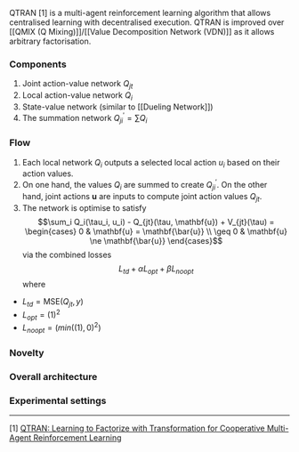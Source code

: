
QTRAN [1] is a multi-agent reinforcement learning algorithm that allows centralised learning with decentralised execution. QTRAN is improved over [[QMIX (Q Mixing)]]/[[Value Decomposition Network (VDN)]] as it allows arbitrary factorisation.

### Components
1. Joint action-value network $Q_{jt}$
2. Local action-value network $Q_i$
3. State-value network (similar to [[Dueling Network]])
4. The summation network $Q_{ji}^\prime = \sum Q_i$

### Flow
1. Each local network $Q_i$ outputs a selected local action $u_i$ based on their action values.
2. On one hand, the values $Q_i$ are summed to create $Q_{ji}^\prime$. On the other hand, joint actions $\mathbf{u}$ are inputs to compute joint action values $Q_{jt}$.
3. The network is optimise to satisfy
$$\sum_i Q_i(\tau_i, u_i) - Q_{jt}(\tau, \mathbf{u}) + V_{jt}(\tau) = 
\begin{cases}
0 & \mathbf{u} = \mathbf{\bar{u}} \\
\geq 0 & \mathbf{u} \ne \mathbf{\bar{u}}
\end{cases}$$
via the combined losses
$$L_{td} + \alpha L_{opt} + \beta L_{noopt}$$
where
- $L_{td} = \text{MSE}(Q_{jt}, y)$
- $L_{opt} = (1)^2$
- $L_{noopt} = (min((1), 0)^2)$

### Novelty

### Overall architecture

### Experimental settings


---

[1] [QTRAN: Learning to Factorize with Transformation for Cooperative Multi-Agent Reinforcement Learning](https://arxiv.org/abs/1905.05408)